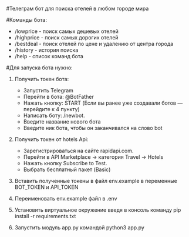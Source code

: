 #Телеграм бот для поиска отелей в любом городе мира

#Команды бота:

* /lowprice - поиск cамых дешевых отелей
* /highprice - поиск самых дорогих отелей
* /bestdeal - поиск отелей по цене и удалению от центра города
* /history - история поиска
* /help - список команд бота
   
#Для запуска бота нужно:

1) Получить токен бота:

    * Запустить Telegram
    * Перейти в бота: @BotFather
    * Нажать кнопку: START (Если вы ранее уже создавали ботов — перейдите к 4 пункту)
    * Написать боту: /newbot.
    * Введите название нового бота
    * Введите ник бота, чтобы он заканчивался на слово bot                                                                                                                                                                                                                                                                                                                                                                                                                                                                                                                                                                                                                                                                                                                                                                                                                                                                                                                                        

      
2) Получить токен от hotels Api:

    * Зарегистрироваться на сайте rapidapi.com.
    * Перейти в API Marketplace → категория Travel → Hotels
    * Нажать кнопку Subscribe to Test.
    * Выбрать бесплатный пакет (Basic)


3) Вставить полученные токены в файл env.example в переменные BOT_TOKEN и API_TOKEN


4) Переименовать env.example файл в .env


5) Установить виртуальное окружение введя в консоль команду pip install -r requirements.txt


6) Запустить модуль app.py командой python3 app.py